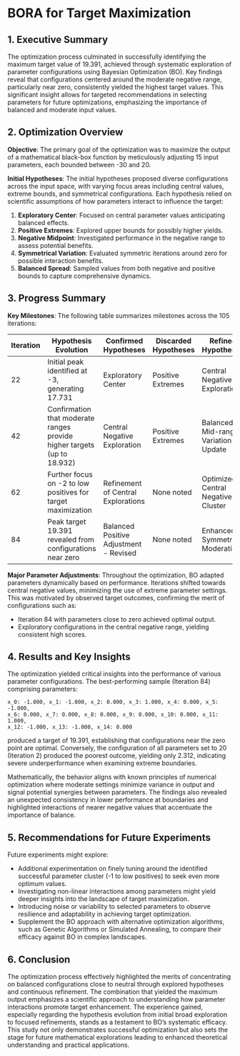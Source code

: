 # BORA for Target Maximization 

## 1. Executive Summary
The optimization process culminated in successfully identifying the maximum target value of 19.391, achieved through systematic exploration of parameter configurations using Bayesian Optimization (BO). Key findings reveal that configurations centered around the moderate negative range, particularly near zero, consistently yielded the highest target values. This significant insight allows for targeted recommendations in selecting parameters for future optimizations, emphasizing the importance of balanced and moderate input values.

## 2. Optimization Overview
**Objective**: The primary goal of the optimization was to maximize the output of a mathematical black-box function by meticulously adjusting 15 input parameters, each bounded between -30 and 20.

**Initial Hypotheses**: The initial hypotheses proposed diverse configurations across the input space, with varying focus areas including central values, extreme bounds, and symmetrical configurations. Each hypothesis relied on scientific assumptions of how parameters interact to influence the target:
1. **Exploratory Center**: Focused on central parameter values anticipating balanced effects.
2. **Positive Extremes**: Explored upper bounds for possibly higher yields.
3. **Negative Midpoint**: Investigated performance in the negative range to assess potential benefits.
4. **Symmetrical Variation**: Evaluated symmetric iterations around zero for possible interaction benefits.
5. **Balanced Spread**: Sampled values from both negative and positive bounds to capture comprehensive dynamics.

## 3. Progress Summary
**Key Milestones**: The following table summarizes milestones across the 105 iterations:

| Iteration | Hypothesis Evolution                                                          | Confirmed Hypotheses                            | Discarded Hypotheses                     | Refined Hypotheses                             |
|-----------|-----------------------------------------------------------------------------|------------------------------------------------|------------------------------------------|------------------------------------------------|
| 22        | Initial peak identified at -3, generating 17.731                          | Exploratory Center                             | Positive Extremes                        | Central Negative Exploration                    |
| 42        | Confirmation that moderate ranges provide higher targets (up to 18.932)     | Central Negative Exploration                   | Positive Extremes                        | Balanced Mid-range Variation - Update           |
| 62        | Further focus on -2 to low positives for target maximization                | Refinement of Central Explorations             | None noted                               | Optimized Central Negative Cluster               |
| 84        | Peak target 19.391 revealed from configurations near zero                   | Balanced Positive Adjustment - Revised         | None noted                               | Enhanced Symmetric Moderation                   |

**Major Parameter Adjustments**: Throughout the optimization, BO adapted parameters dynamically based on performance. Iterations shifted towards central negative values, minimizing the use of extreme parameter settings. This was motivated by observed target outcomes, confirming the merit of configurations such as:
- Iteration 84 with parameters close to zero achieved optimal output.
- Exploratory configurations in the central negative range, yielding consistent high scores.

## 4. Results and Key Insights
The optimization yielded critical insights into the performance of various parameter configurations. The best-performing sample (Iteration 84) comprising parameters:
```plaintext
x_0: -1.000, x_1: -1.000, x_2: 0.000, x_3: 1.000, x_4: 0.000, x_5: -1.000, 
x_6: 0.000, x_7: 0.000, x_8: 0.000, x_9: 0.000, x_10: 0.000, x_11: 1.000, 
x_12: -1.000, x_13: -1.000, x_14: 0.000
```
produced a target of 19.391, establishing that configurations near the zero point are optimal. Conversely, the configuration of all parameters set to 20 (Iteration 2) produced the poorest outcome, yielding only 2.312, indicating severe underperformance when examining extreme boundaries.

Mathematically, the behavior aligns with known principles of numerical optimization where moderate settings minimize variance in output and signal potential synergies between parameters. The findings also revealed an unexpected consistency in lower performance at boundaries and highlighted interactions of nearer negative values that accentuate the importance of balance.

## 5. Recommendations for Future Experiments
Future experiments might explore:
- Additional experimentation on finely tuning around the identified successful parameter cluster (-1 to low positives) to seek even more optimum values.
- Investigating non-linear interactions among parameters might yield deeper insights into the landscape of target maximization.
- Introducing noise or variability to selected parameters to observe resilience and adaptability in achieving target optimization.
- Supplement the BO approach with alternative optimization algorithms, such as Genetic Algorithms or Simulated Annealing, to compare their efficacy against BO in complex landscapes.

## 6. Conclusion
The optimization process effectively highlighted the merits of concentrating on balanced configurations close to neutral through explored hypotheses and continuous refinement. The combination that yielded the maximum output emphasizes a scientific approach to understanding how parameter interactions promote target enhancement. The experience gained, especially regarding the hypothesis evolution from initial broad exploration to focused refinements, stands as a testament to BO’s systematic efficacy. This study not only demonstrates successful optimization but also sets the stage for future mathematical explorations leading to enhanced theoretical understanding and practical applications.
